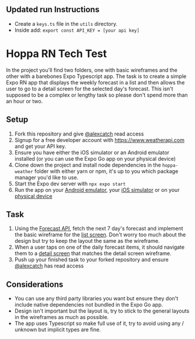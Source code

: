 ## Updated run Instructions

- Create a `keys.ts` file in the `utils` directory.
- Inside add: `export const API_KEY = [your api key]`

# Hoppa RN Tech Test

In the project you'll find two folders, one with basic wireframes and the other with a barebones Expo Typescript app. The task is to create a
simple Expo RN app that displays the weekly forecast in a list and then allows the user to go to a detail screen for the selected day's forecast.
This isn't supposed to be a complex or lengthy task so please don't spend more than an hour or two.

## Setup

1. Fork this repository and give [@alexcatch](https://github.com/AlexCatch) read access
2. Signup for a free developer account with https://www.weatherapi.com and get your API key.
3. Ensure you have either the iOS simulator or an Android emulator installed (or you can use the Expo Go app on your physical device)
4. Clone down the project and install node dependencies in the `hoppa-weather` folder with either yarn or npm, it's up to you which package manager you'd like to use.
5. Start the Expo dev server with `npx expo start`
6. Run the app on your [Android emulator](https://docs.expo.dev/workflow/android-studio-emulator/), your [iOS simulator](https://docs.expo.dev/workflow/ios-simulator/)
   or on your [physical device](https://docs.expo.dev/workflow/run-on-device/)

## Task

1. Using the [Forecast API](https://www.weatherapi.com/docs/), fetch the next 7 day's forecast and implement the basic wireframe for the [list screen](https://github.com/hoppa/hoppa-rn-tech-test/blob/main/wireframes/forecast-list.png).
   Don't worry too much about the design but try to keep the layout the same as the wireframe.
2. When a user taps on one of the daily forecast items, it should navigate them to a [detail screen](https://github.com/hoppa/hoppa-rn-tech-test/blob/main/wireframes/forecast%20detail.png)
   that matches the detail screen wireframe.
3. Push up your finished task to your forked repository and ensure [@alexcatch](https://github.com/AlexCatch) has read access

## Considerations

- You can use any third party libraries you want but ensure they don't include native dependencies not bundled in the Expo Go app.
- Design isn't important but the layout is, try to stick to the general layouts in the wireframes as much as possible.
- The app uses Typescript so make full use of it, try to avoid using any / unknown but implicit types are fine.
